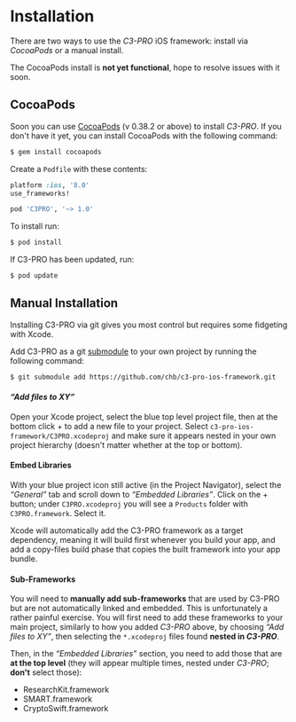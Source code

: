 Installation
============

There are two ways to use the _C3-PRO_ iOS framework: install via _CocoaPods_ or a manual install.

The CocoaPods install is **not yet functional**, hope to resolve issues with it soon.


CocoaPods
---------

Soon you can use [CocoaPods](http://cocoapods.org) (v 0.38.2 or above) to install _C3-PRO_.
If you don't have it yet, you can install CocoaPods with the following command:

```bash
$ gem install cocoapods
```

Create a `Podfile` with these contents:

```ruby
platform :ios, '8.0'
use_frameworks!

pod 'C3PRO', '~> 1.0'
```

To install run:

```bash
$ pod install
```

If C3-PRO has been updated, run:

```bash
$ pod update
```


Manual Installation
-------------------

Installing C3-PRO via git gives you most control but requires some fidgeting with Xcode.

Add C3-PRO as a git [submodule](http://git-scm.com/docs/git-submodule) to your own project by running the following command:

```bash
$ git submodule add https://github.com/chb/c3-pro-ios-framework.git
```

#### _“Add files to XY”_

Open your Xcode project, select the blue top level project file, then at the bottom click <key>+</key> to add a new file to your project.
Select `c3-pro-ios-framework/C3PRO.xcodeproj` and make sure it appears nested in your own project hierarchy (doesn't matter whether at the top or bottom).

#### Embed Libraries

With your blue project icon still active (in the Project Navigator), select the _“General”_ tab and scroll down to _“Embedded Libraries”_.
Click on the <key>+</key> button; under `C3PRO.xcodeproj` you will see a `Products` folder with `C3PRO.framework`.
Select it.

Xcode will automatically add the C3-PRO framework as a target dependency, meaning it will build first whenever you build your app, and add a copy-files build phase that copies the built framework into your app bundle.

#### Sub-Frameworks

You will need to **manually add sub-frameworks** that are used by C3-PRO but are not automatically linked and embedded.
This is unfortunately a rather painful exercise.
You will first need to add these frameworks to your main project, similarly to how you added _C3-PRO_ above, by choosing _“Add files to XY”_, then selecting the `*.xcodeproj` files found **nested in _C3-PRO_**.

Then, in the _“Embedded Libraries”_ section, you need to add those that are **at the top level** (they will appear multiple times, nested under _C3-PRO_; **don't** select those):

- ResearchKit.framework
- SMART.framework
- CryptoSwift.framework
